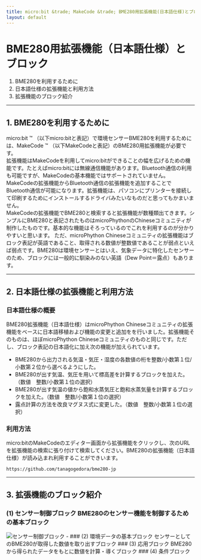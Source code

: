 ```yaml
---
title: micro:bit &trade; MakeCode &trade; BME280用拡張機能(日本語仕様)とブロックについて
layout: default
---
```


# BME280用拡張機能（日本語仕様）とブロック 
1. BME280を利用するために
2. 日本語仕様の拡張機能と利用方法
3. 拡張機能のブロック紹介

---

## 1. BME280を利用するために
micro:bit &trade; （以下micro:bitと表記）で環境センサーBME280を利用するためには、MakeCode &trade; （以下MakeCodeと表記）のBME280用拡張機能が必要です。  
拡張機能はMakeCodeを利用してmicro:bitができることの幅を広げるための機能です。たとえばmicro:bitには無線通信機能があります。Bluetooth通信の利用も可能ですが、MakeCodeの基本機能ではサポートされていません。MakeCodeの拡張機能からBluetooth通信の拡張機能を追加することでBluetooth通信が可能になります。拡張機能は、パソコンにプリンターを接続して印刷するためにインストールするドライバみたいなものだと思ってもかまいません。  
MakeCodeの拡張機能でBME280と検索すると拡張機能が数種類出てきます。シンプルにBME280と表記されたものはmicroPhythonのChineseコミュニティが制作したものです。基本的な機能はそろっているのでこれを利用するのが分かりやすいと思います。
ただ、microPhython Chineseコミュニティの拡張機能はブロック表記が英語であること、取得される数値が整数値であることが弱点といえば弱点です。BME280は環境センサーとはいえ、気象データに特化したセンサーのため、ブロックには一般的に馴染みのない英語（Dew Point＝露点）もあります。

---

## 2. 日本語仕様の拡張機能と利用方法
### 日本語仕様の概要
BME280拡張機能（日本語仕様）はmicroPhython Chineseコミュニティの拡張機能をベースに日本語移植および機能の変更と追加をを行いました。拡張機能そのものは、ほぼmicroPhython Chineseコミュニティのものと同じです。ただし、ブロック表記の日本語化に加え次の機能が加えられています。
- BME280から出力される気温・気圧・湿度の各数値の桁を整数/小数第１位/小数第２位から選べるようにした。
- BME280が出す気温、気圧を用いて標高差を計算するブロックを加えた。（数値　整数/小数第１位の選択）
- BME280が出す気温の値から飽和水蒸気圧と飽和水蒸気量を計算するブロックを加えた。（数値　整数/小数第１位の選択）
- 露点計算の方法を改良マグヌス式に変更した。（数値　整数/小数第１位の選択）

### 利用方法
micro:bitのMakeCodeのエディター画面から拡張機能をクリックし、次のURLを拡張機能の検索に張り付けて検索してください。BME280の拡張機能（日本語仕様）が読み込まれ利用することができいます。

``` https://github.com/tanagogedora/bme280-jp ```

---

## 3. 拡張機能のブロック紹介
### (1) センサー制御ブロック BME280のセンサー機能を制御するための基本ブロック
<img src="/image/sensorcontrol.jpeg" alt="センサー制御ブロック" aline="right">
-
### (2) 環境データの基本ブロック センサーとしてのBME280が取得した数値を取り出すブロック
### (3) 応用ブロック BME280から得られたデータをもとに数値を計算・導くブロック
### (4) 条件ブロック



